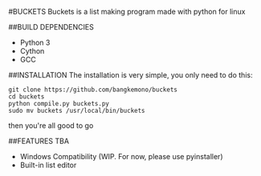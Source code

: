 #BUCKETS
Buckets is a list making program made with python for linux

##BUILD DEPENDENCIES
* Python 3
* Cython
* GCC

##INSTALLATION
The installation is very simple, you only need to do this:
```
git clone https://github.com/bangkemono/buckets
cd buckets
python compile.py buckets.py
sudo mv buckets /usr/local/bin/buckets
```

then you're all good to go

##FEATURES TBA
* Windows Compatibility (WIP. For now, please use pyinstaller)
* Built-in list editor
